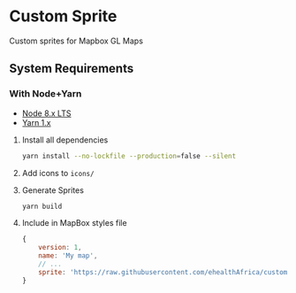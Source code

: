 # Custom Sprite

Custom sprites for Mapbox GL Maps

## System Requirements

### With Node+Yarn

- [Node 8.x LTS](https://nodejs.org/en/blog/release/v8.17.0/)
- [Yarn 1.x](https://yarnpkg.com/)

1. Install all dependencies

    ```bash
    yarn install --no-lockfile --production=false --silent
    ```

2. Add icons to `icons/`

3. Generate Sprites

    ```bash
    yarn build
    ```

4. Include in MapBox styles file

    ```js
    {
        version: 1,
        name: 'My map',
        // ...
        sprite: 'https://raw.githubusercontent.com/ehealthAfrica/custom-sprites/master/dist/eha-mapping',
    }
    ```
